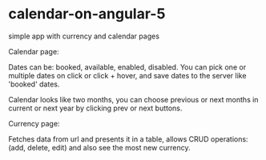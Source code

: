 # calendar-on-angular-5

simple app with currency and calendar pages

Calendar page:

Dates can be: booked, available, enabled, disabled.
You can pick one or multiple dates on click or click + hover, and save dates to the server like 'booked' dates.

Calendar looks like two months, you can choose previous or next months in current or next year
by clicking  prev or next buttons.

Currency page:

Fetches data from url and presents it in a table, allows CRUD operations:
(add, delete, edit) and also see the most new currency.
